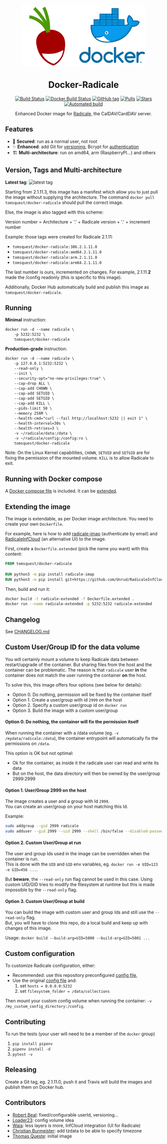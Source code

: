 <p align="center">
<img src="logo.png" alt="Logo" />
</p>

<h1 align="center">Docker-Radicale</h1>

<p align="center">
<a href="https://travis-ci.org/tomsquest/docker-radicale"><img src="https://travis-ci.org/tomsquest/docker-radicale.svg?branch=master" alt="Build Status" /></a>
<a href="https://hub.docker.com/r/tomsquest/docker-radicale/"><img src="https://img.shields.io/docker/build/tomsquest/docker-radicale.svg" alt="Docker Build Status" /></a>
<a href="https://github.com/tomsquest/docker-radicale/tags"><img src="https://img.shields.io/github/tag/tomsquest/docker-radicale.svg" alt="GitHub tag" /></a>
<a href="https://hub.docker.com/r/tomsquest/docker-radicale/"><img src="https://img.shields.io/docker/pulls/tomsquest/docker-radicale.svg" alt="Pulls" /></a>
<a href="https://hub.docker.com/r/tomsquest/docker-radicale/"><img src="https://img.shields.io/docker/stars/tomsquest/docker-radicale.svg" alt="Stars" /></a>
<a href="https://hub.docker.com/r/tomsquest/docker-radicale/"><img src="https://img.shields.io/docker/automated/tomsquest/docker-radicale.svg" alt="Automated build" /></a>
</p>

<p align="center">
Enhanced Docker image for <a href="http://radicale.org">Radicale</a>, the CalDAV/CardDAV server.
</p>

## Features

* :closed_lock_with_key: **Secured**: run as a normal user, not root
* :sparkles: **Enhanced**: add Git for [versioning](http://radicale.org/versioning/), Bcrypt for [authentication](http://radicale.org/setup/#authentication)
* :building_construction: **Multi-architecture**: run on amd64, arm (RaspberryPI...) and others 

## Version, Tags and Multi-architecture

**Latest tag**: ![latest tag](https://img.shields.io/github/tag/tomsquest/docker-radicale.svg)

Starting from 2.1.11.3, this image has a manifest which allow you to just pull the image without supplying the
 architecture. The command `docker pull tomsquest/docker-radicale` should pull the correct image.

Else, the image is also tagged with this scheme:

Version number = Architecture + '.' + Radicale version + '.' + increment number

Example: those tags were created for Radicale 2.1.11:
- `tomsquest/docker-radicale:386.2.1.11.0`
- `tomsquest/docker-radicale:amd64.2.1.11.0`
- `tomsquest/docker-radicale:arm.2.1.11.0`
- `tomsquest/docker-radicale:arm64.2.1.11.0`

The last number is ours, incremented on changes. For example, 2.1.11.**2** made the /config readonly (this is
 specific to
 this image).

Additionally, Docker Hub automatically build and publish this image as `tomsquest/docker-radicale`.

## Running

**Minimal** instruction:

```
docker run -d --name radicale \
    -p 5232:5232 \
    tomsquest/docker-radicale
```

**Production-grade** instruction:

```
docker run -d --name radicale \
    -p 127.0.0.1:5232:5232 \
    --read-only \
    --init \
    --security-opt="no-new-privileges:true" \
    --cap-drop ALL \
    --cap-add CHOWN \
    --cap-add SETUID \
    --cap-add SETGID \
    --cap-add KILL \
    --pids-limit 50 \
    --memory 256M \
    --health-cmd="curl --fail http://localhost:5232 || exit 1" \
    --health-interval=30s \
    --health-retries=3 \
    -v ~/radicale/data:/data \
    -v ~/radicale/config:/config:ro \
    tomsquest/docker-radicale
```
  
Note: On the Linux Kernel capabilities, `CHOWN`, `SETUID` and `SETGID` are for fixing the permission of the mounted volume. `KILL` is to allow Radicale to exit.

## Running with Docker compose

A [Docker compose file](docker-compose.yml) is included. It can be [extended](https://docs.docker.com/compose/production/#modify-your-compose-file-for-production). 

## Extending the image

The image is extendable, as per Docker image architecture. You need to create your own `Dockerfile`.

For example, here is how to add [radicale-imap](https://gitlab.com/comzeradd/radicale-imap) (authenticate by email) and [RadicaleInfCloud](https://www.inf-it.com/open-source/clients/infcloud/) (an alternative UI) to the image.

First, create a `Dockerfile.extended` (pick the name you want) with this content:

```dockerfile
FROM tomsquest/docker-radicale

RUN python3 -m pip install radicale-imap
RUN python3 -m pip install git+https://github.com/Unrud/RadicaleInfCloud
```

Then, build and run it:

```bash
docker build -t radicale-extended -f Dockerfile.extended .
docker run --name radicale-extended -p 5232:5232 radicale-extended
```

## Changelog

See [CHANGELOG.md](CHANGELOG.md)

## Custom User/Group ID for the data volume

You will certainly mount a volume to keep Radicale data between restart/upgrade of the container.
But sharing files from the host and the container can be problematic.
The reason is that `radicale` user **in** the container does not match the user running the container **on** the host.

To solve this, this image offers four options (see below for details):

- Option 0. Do nothing, permission will be fixed by the container itself
- Option 1. Create a user/group with id `2999` on the host
- Option 2. Specify a custom user/group id on `docker run`
- Option 3. Build the image with a custom user/group

#### Option 0. Do nothing, the container will fix the permission itself

When running the container with a /data volume (eg. `-v /mydata/radicale:/data`), the container entrypoint will automatically fix the permissions on `/data`. 

This option is OK but not optimal:
- Ok for the container, as inside it the radicale user can read and write its data
- But on the host, the data directory will then be owned by the user/group 2999:2999

#### Option 1. User/Group 2999 on the host

The image creates a user and a group with Id `2999`.  
You can create an user/group on your host matching this Id.

Example:

```bash
sudo addgroup --gid 2999 radicale
sudo adduser --gid 2999 --uid 2999 --shell /bin/false --disabled-password --no-create-home radicale
```

#### Option 2. Custom User/Group at run

The user and group Ids used in the image can be overridden when the container is run.  
This is done with the `UID` and `GID` env variables, eg. `docker run -e UID=123 -e GID=456 ...`.

But **beware**, the `--read-only` run flag cannot be used in this case. Using custom UID/GID tries to modify the filesystem at runtime but this is made impossible by the `--read-only` flag.

#### Option 3. Custom User/Group at build

You can build the image with custom user and group Ids and still use the `--read-only` flag.  
But, you will have to clone this repo, do a local build and keep up with changes of this image.

Usage: `docker build --build-arg=UID=5000 --build-arg=GID=5001 ...` 

## Custom configuration

To customize Radicale configuration, either: 

* Recommended: use this repository preconfigured [config file](config),
* Use the original [config file](https://raw.githubusercontent.com/Kozea/Radicale/master/config) and:
  1. set `hosts = 0.0.0.0:5232`
  1. set `filesystem_folder = /data/collections`

Then mount your custom config volume when running the container: `-v /my_custom_config_directory:/config`.

## Contributing

To run the tests (your user will need to be a member of the `docker` group)

1. `pip install pipenv`
1. `pipenv install -d`
1. `pytest -v`

## Releasing

Create a Git tag, eg. 2.1.11.0, push it and Travis will build the images and publish them on Docker hub.

## Contributors

* [Robert Beal](https://github.com/robertbeal): fixed/configurable userId, versioning...
* [Loader23](https://github.com/Loader23): config volume idea
* [Waja](https://github.com/waja): less layers is more, InfCloud integration (UI for Radicale) 
* [Christian Burmeister](https://github.com/christianbur): add tzdata to be able to specify timezone 
* [Thomas Queste](https://github.com/tomsquest): initial image
